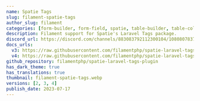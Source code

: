```yaml
---
name: Spatie Tags
slug: filament-spatie-tags
author_slug: filament
categories: [form-builder, form-field, spatie, table-builder, table-column]
description: Filament support for Spatie's Laravel Tags package.
discord_url: https://discord.com/channels/883083792112300104/1080807837833384017
docs_urls:
  v3: https://raw.githubusercontent.com/filamentphp/spatie-laravel-tags-plugin/3.x/README.md
  v4: https://raw.githubusercontent.com/filamentphp/spatie-laravel-tags-plugin/4.x/README.md
github_repository: filamentphp/spatie-laravel-tags-plugin
has_dark_theme: true
has_translations: true
thumbnail: filament-spatie-tags.webp
versions: [2, 3, 4]
publish_date: 2023-07-17
---
```


